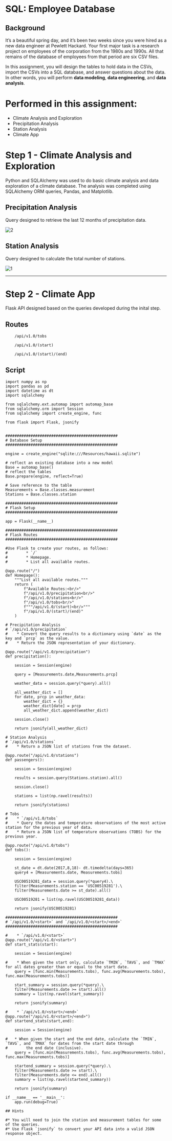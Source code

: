 # SQL: Employee Database

## Background

It’s a beautiful spring day, and it’s been two weeks since you were hired as a new data engineer at Pewlett Hackard. Your first major task is a research project on employees of the corporation from the 1980s and 1990s. All that remains of the database of employees from that period are six CSV files.

In this assignment, you will design the tables to hold data in the CSVs, import the CSVs into a SQL database, and answer questions about the data. In other words, you will perform **data modeling**, **data engineering**, and **data analysis**.

# Performed in this assignment:

 - Climate Analysis and Exploration
 - Precipitation Analysis
 - Station Analysis
 - Climate App

# Step 1 - Climate Analysis and Exploration

Python and SQLAlchemy was used to do basic climate analysis and data exploration of a climate database. The analysis was completed using SQLAlchemy ORM queries, Pandas, and Matplotlib.

## Precipitation Analysis

Query designed to retrieve the last 12 months of precipitation data.

![2](https://user-images.githubusercontent.com/108673720/193393180-056dc960-7906-4309-9dba-cdc0956bffde.png)

## Station Analysis

Query designed to calculate the total number of stations.

![1](https://user-images.githubusercontent.com/108673720/193393205-3ad2aae7-1197-4826-9abc-dd0270df49c5.png)

- - -

# Step 2 - Climate App

Flask API designed based on the queries developed during the inital step.

## Routes
```
    /api/v1.0/tobs
    
    /api/v1.0/(start)
    
    /api/v1.0/(start)/(end)
```

## Script
```
import numpy as np
import pandas as pd
import datetime as dt
import sqlalchemy

from sqlalchemy.ext.automap import automap_base
from sqlalchemy.orm import Session
from sqlalchemy import create_engine, func

from flask import Flask, jsonify


#################################################
# Database Setup
#################################################

engine = create_engine("sqlite:///Resources/hawaii.sqlite")

# reflect an existing database into a new model
Base = automap_base()
# reflect the tables
Base.prepare(engine, reflect=True)

# Save reference to the table
Measurements = Base.classes.measurement
Stations = Base.classes.station

#################################################
# Flask Setup
#################################################

app = Flask(__name__)

#################################################
# Flask Routes
#################################################

#Use Flask to create your routes, as follows:
#        * `/`
#        * Homepage.
#        * List all available routes.

@app.route("/")
def Homepage():
    """List all available routes."""
    return (
        f"Available Routes:<br/>"
        f"/api/v1.0/precipitation<br/>"
        f"/api/v1.0/stations<br/>"
        f"/api/v1.0/tobs<br/>"
        f"""/api/v1.0/(start)<br/>"""
        f"/api/v1.0/(start)/(end)"
    )

# Precipitation Analysis
# `/api/v1.0/precipitation`
#    * Convert the query results to a dictionary using `date` as the key and `prcp` as the value.
#    * Return the JSON representation of your dictionary.

@app.route("/api/v1.0/precipitation")
def precipitation():
    
    session = Session(engine)

    query = [Measurements.date,Measurements.prcp]
    
    weather_data = session.query(*query).all()
    
    all_weather_dict = []
    for date, prcp in weather_data:
        weather_dict = {}
        weather_dict[date] = prcp
        all_weather_dict.append(weather_dict)

    session.close()

    return jsonify(all_weather_dict)

# Station Analysis
# `/api/v1.0/stations`
#    * Return a JSON list of stations from the dataset.

@app.route("/api/v1.0/stations")
def passengers():
    
    session = Session(engine)

    results = session.query(Stations.station).all()

    session.close()

    stations = list(np.ravel(results))

    return jsonify(stations)

# Tobs
#    * `/api/v1.0/tobs`
#    * Query the dates and temperature observations of the most active station for the previous year of data.
#    * Return a JSON list of temperature observations (TOBS) for the previous year.

@app.route("/api/v1.0/tobs")
def tobs():

    session = Session(engine)

    st_date = dt.date(2017,8,18)- dt.timedelta(days=365)
    query4 = [Measurements.date, Measurements.tobs]

    USC00519281_data = session.query(*query4).\
    filter(Measurements.station == 'USC00519281').\
    filter(Measurements.date >= st_date).all()

    USC00519281 = list(np.ravel(USC00519281_data))

    return jsonify(USC00519281)

#################################################
# `/api/v1.0/<start>` and `/api/v1.0/<start>/<end>`
#################################################

#    * `/api/v1.0/<start>`
@app.route("/api/v1.0/<start>")
def start_stats(start):

    session = Session(engine)
    
#    * When given the start only, calculate `TMIN`, `TAVG`, and `TMAX` for all dates greater than or equal to the start date.
    query = [func.min(Measurements.tobs), func.avg(Measurements.tobs), func.max(Measurements.tobs)]

    start_summary = session.query(*query).\
    filter(Measurements.date >= start).all()
    summary = list(np.ravel(start_summary))
    
    return jsonify(summary)

#    * `/api/v1.0/<start>/<end>`    
@app.route("/api/v1.0/<start>/<end>")
def startend_stats(start,end):

    session = Session(engine)

#   * When given the start and the end date, calculate the `TMIN`, `TAVG`, and `TMAX` for dates from the start date through 
#        the end date (inclusive).
    query = [func.min(Measurements.tobs), func.avg(Measurements.tobs), func.max(Measurements.tobs)]

    startend_summary = session.query(*query).\
    filter(Measurements.date >= start).\
    filter(Measurements.date <= end).all()
    summary = list(np.ravel(startend_summary))
    
    return jsonify(summary)

if __name__ == '__main__':
    app.run(debug=True)

## Hints

#* You will need to join the station and measurement tables for some of the queries.
#* Use Flask `jsonify` to convert your API data into a valid JSON response object.
```
